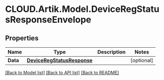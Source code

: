 # CLOUD.Artik.Model.DeviceRegStatusResponseEnvelope
## Properties

Name | Type | Description | Notes
------------ | ------------- | ------------- | -------------
**Data** | [**DeviceRegStatusResponse**](DeviceRegStatusResponse.md) |  | [optional] 

[[Back to Model list]](../README.md#documentation-for-models) [[Back to API list]](../README.md#documentation-for-api-endpoints) [[Back to README]](../README.md)

